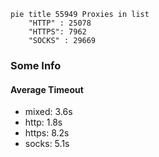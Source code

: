 
```mermaid
pie title 55949 Proxies in list
    "HTTP" : 25078
    "HTTPS": 7962
    "SOCKS" : 29669
```

### Some Info
#### Average Timeout

- mixed: 3.6s
- http: 1.8s
- https: 8.2s
- socks: 5.1s